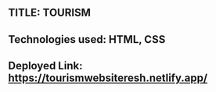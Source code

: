 ## TITLE: TOURISM
## Technologies used: HTML,  CSS 
## Deployed Link: https://tourismwebsiteresh.netlify.app/
